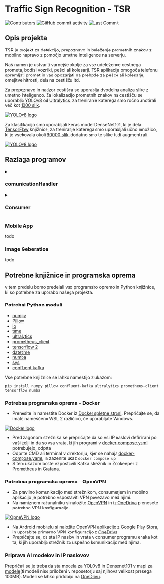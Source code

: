# Traffic Sign Recognition - TSR
 ![Contributors](https://img.shields.io/github/contributors/Superkingpat/TSR-AI_Traffic_Sign_Recognition) ![GitHub commit activity](https://img.shields.io/github/commit-activity/t/Superkingpat/TSR-AI_Traffic_Sign_Recognition) ![Last Commit](https://img.shields.io/github/last-commit/Superkingpat/TSR-AI_Traffic_Sign_Recognition) 

## Opis projekta

TSR je projekt za detekcijo, prepoznavo in beleženje prometnih znakov z mobilno napravo z pomočjo umetne inteligence na serverju. 

Naš namen je ustvariti varnejše okolje za vse udeležence cestnega prometa, bodisi vozniki, pešci ali kolesarji. TSR aplikacija omogoča telefonu spremljati promet in vas opozarjati na prehpde za pešce ali kolesarje, omejitve hitrosti, dela na cestišču itd.

Za prepoznavo in nadzor cestišca se uporablja dvodelna analiza slike z umetno inteligenco. Za lokalizacijo prometnih znakov na cestišču se uporablja [YOLOv8](https://github.com/ultralytics/ultralytics) od [Ultralytics](https://www.ultralytics.com), za treniranje katerega smo ročno anotirali več kot [1000 slik](https://app.roboflow.com/uni-qwrlr/driving-bfdzg/browse?queryText=&pageSize=50&startingIndex=0&browseQuery=true).

[![YOLOv8 logo](https://miro.medium.com/v2/resize:fit:1358/1*YQWYPi4uoT8RcG6BPbUoVw.png)](https://github.com/ultralytics/ultralytics)

Za klasifikacijo smo uporabljali Keras model DenseNet101, ki je dela [TensorFlow](https://www.tensorflow.org/tutorials/quickstart/beginner) knjižnice, za treniranje katerega smo uporabljali učno množico, ki je vsebovala okoli [90000 slik](https://univerzamb-my.sharepoint.com/:u:/g/personal/patrik_gobec_student_um_si/EYYisBJteiZJl5q1efYQeccBIVi3znCycz9KW-ghp77Njw?e=ll0q6K), dodatno smo te slike tudi augmentirali.

[![YOLOv8 logo](https://miro.medium.com/v2/resize:fit:2560/0*BrC7o-KTt54z948C.jpg)](https://keras.io)

## Razlaga programov
<details>
<summary>

### comunicationHandler

</summary>

Program [comunicationHandler](ServerAI/comunication_handler.py) omogoča spremljanje in pošiljanje sporočil preko Kafka strežnika z uporabo knjižnice confluent-kafka-python.
##### Konstruktor
```python
 def __init__(self, server_address, consumer_group_name): 
 ```

Sprejme parametre:
- server_address: Naslov Kafka strežnika.
- consumer_group_name: Ime skupine consumerjev.

Ustvari:
- AdminClient, Consumer, Producer.

V primeru napake se sproži izjema.

##### create_topic
```python
def create_topic(self, topic_name, num_partitions, replication_factor):
```
- Ustvari nov topic z danimi parametri.
- Parametri: ime topica, število particij, replikacijski faktor.
- Sproži izjemo ob napaki.

##### delivery_report
```python
 def __delivery_report(err, msg):
```
- Callback funkcija za status dostave sporočila.
- Parametri: napaka, sporočilo.
##### set_consumer_topic_subscribtion
```python
 def set_consumer_topic_subscribtion(self, topic, auto_topic_creation=True, num_partitions=1, replication_factor=1):
```
- Subscriba consumerja na določen topic in opcijsko ustvari topic.
- Parametri: ime topica, auto-ustvarjanje, število particij, replikacijski faktor.
- Sproži izjemo ob napaki.
##### Produce
```python
  def produce(self, topic, massage):
```
- Pošlje sporočilo na določen Kafka topic.
- Parametri: ime topica, sporočilo.
- Sproži izjemo ob napaki.
##### Consume
```python
  def consume(self, timeout_len=1.0):
```
- Sprejme sporočila iz Kafka topica.
- Parametri: timeout dolžina.
- Vrne sporočilo ali None ob timeoutu.
- Sproži izjemo ob napaki.
##### end_handler
```python
  def end_handler(self):
```
- Zapre consumerja.
</details>

<details>
<summary>

### Consumer

</summary>

Program [consumer](ServerAI\consumer.py) inicializira različne števce in merilnike Prometheus za nadzor prometa in podatkov, ki jih pošilja odjemalec. Na portu 8000 je vzpostavljen Prometheus strežnik. Nalagata se modela YOLOv8 in Keras (DenseNet121) za lokalizacijo in prepoznavo prometnih znakov. Inicializira se indeks razredov z imeni znakov, ki se prepoznavajo. Ustvari se komunikacijski vmesnik (comunicationHandler) na IP naslovu strežnika in vratih 9092, ki se naroči na ustrezen topic za sprejemanje sporočil od odjemalca.
##### Inicializacija
- Ustvarijo se števci in merilniki Prometheus
- Naložita se modela TensorFlow Keras in YOLO
- Inicializira se class_index za imena razredov znakov.
##### Komunikacija in obdelava sporočil
- ComunicationHandler se naroči na topic test-pictures-flutter 
- Preverja nova sporočila
- Če je sporočilo prisotno, se dekodira in poveča se števec MOBILE_REQUESTS.
##### Obdelava slike
- Slika se shrani kot PNG za vodenje evidence
- Slika se poda YOLOv8 modelu za lokalizacijo znakov
- Za vsak zaznan znak se poveča števec ALL_SIGN_COUNT in del slike se pripravi za Keras model
##### Prepoznava
- Model napove razred znaka in njegovo zanesljivost
- Če je znak prepoznan in zanesljivost zadostuje, se poveča števec za vrsto znaka in posodobijo se pozicije na Prometheusu
- Indeks znake se doda v list
##### Posodobitev heatmape in pošiljanje rezultatov
- Če so bile zaznane pozicije znakov, se posodobi heatmapa in točke na Prometheusu 
- Seznam rezultatov se pošlje nazaj odjemalcu.
</details>

### Mobile App
todo
### Image Geberation
todo
## Potrebne knjižnice in programska oprema

v tem predelu bomo predelali vso programsko opremo in Python knjižnice, ki so potrebne za uporabo našega projekta.

### Potrebni Python moduli

- [numpy](https://numpy.org)
- [Pillow](https://python-pillow.org)
- [io](https://docs.python.org/3/library/io.html)
- [time](https://docs.python.org/3/library/time.html)
- [ultralytics](https://pypi.org/project/ultralytics/)
- [prometheus_client](https://pypi.org/project/prometheus-client/)
- [tensorflow 2](https://www.tensorflow.org/tutorials/quickstart/beginner)
- [datetime](https://docs.python.org/3/library/datetime.html)
- [numba](https://numba.pydata.org)
- [sys](https://docs.python.org/3/library/sys.html)
- [confluent kafka](https://docs.confluent.io/platform/current/clients/confluent-kafka-python/html/index.html)

Vse potrebne knjižnice se lahko namestijo z ukazom:
```
pip install numpy pillow confluent-kafka ultralytics prometheus-client tensorflow numba
```

### Potrebna programska oprema - Docker

- Prenesite in namestite Docker iz [Docker spletne strani](https://desktop.docker.com/win/main/amd64/Docker%20Desktop%20Installer.exe). Prepričajte se, da imate nameščeno WSL 2 različico, če uporabljate Windows.

[![Docker logo](https://blog.codewithdan.com/wp-content/uploads/2023/06/Docker-Logo.png)](https://www.docker.com)

- Pred zagonom strežnika se prepričajte da so vsi IP naslovi definirani po vaši želji in da so vsa vrata, ki jih programi v [docker-compose.yaml](Kafka_server\docker-compose.yml) potrebujejo, odprta
- Odprite CMD ali terminal v direktoriju, kjer se nahaja [docker-compose.yaml](Kafka_server\docker-compose.yml), in zaženite ukaz ```docker compose up```
- S tem ukazom boste vzpostavili Kafka strežnik in Zookeeper z Prometheus in Grafana.

### Potrebna programska oprema - OpenVPN

- Za pravilno komunikacijo med strežnikom, consumerjem in mobilno aplikacijo je potrebno vspostaviti VPN povezavo med njimi.
- Na namiznem računalniku si naložite [OpenVPN](https://openvpn.net/client/client-connect-vpn-for-windows/) in iz [OneDriva](https://univerzamb-my.sharepoint.com/:f:/g/personal/patrik_gobec_student_um_si/Er2gpcJaEORMlxfCAjn7zBIB35p_Q3dOcjTnGAsXOKif0Q?e=94y0eR) prenesete potrebne VPN konfiguracije.

[![OpneVPN logo](https://static.100-downloads.com/media/programs/open-vpn.jpg)](https://openvpn.net/client/client-connect-vpn-for-windows/)

- Na Android mobitelu si naložite OpenVPN aplikacijo z Google Play Stora, in uporabite primerno VPN konfiguracijo z [OneDriva](https://univerzamb-my.sharepoint.com/:f:/g/personal/patrik_gobec_student_um_si/Er2gpcJaEORMlxfCAjn7zBIB35p_Q3dOcjTnGAsXOKif0Q?e=94y0eR)
- Prepričajte se, da sta IP naslov in vrata v consumer programu enaka kot ta, ki jih uporablja strežnik za uspešno komunikacijo med njima.

### Priprava AI modelov in IP naslovov

Prepričati se je treba da sta modela za YOLOv8 in Densenet101 v mapi za [modele](AI/ServerAI/models)(ti modeli niso priloženi v reposetorju saj njihova velikost presega 100MB). Modeli se lahko pridobijo na [OneDrivu](https://univerzamb-my.sharepoint.com/personal/patrik_gobec_student_um_si/_layouts/15/onedrive.aspx?id=%2Fpersonal%2Fpatrik_gobec_student_um_si%2FDocuments%2FAI-TSR%2FAI%20modeli&FolderCTID=0x012000E1D29EAE4D87534AA113FF4DD513C502&view=0).